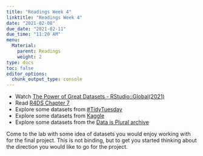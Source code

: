```yaml
---
title: "Readings Week 4"
linktitle: "Readings Week 4"
date: "2021-02-08"
due_date: "2021-02-11"
due_time: "11:20 AM"
menu:
  Material:
    parent: Readings
    weight: 2
type: docs
toc: false
editor_options: 
  chunk_output_type: console
---
```



* Watch [The Power of Great Datasets - RStudio::Global(2021)](https://rstudio.com/resources/rstudioglobal-2021/the-power-of-great-datasets/)
* Read [R4DS Chapter 7](https://r4ds.had.co.nz/exploratory-data-analysis.html) 
* Explore some datasets from [#TidyTuesday](https://github.com/rfordatascience/tidytuesday#datasets)
* Explore some datasets from [Kaggle](https://www.kaggle.com/datasets)
* Explore some datasets from the [Data is Plural archive](https://dataset-finder.netlify.app/
)

Come to the lab with some idea of datasets you would enjoy working with for the final project. This is not binding, but to get you started thinking about the direction you would like to go for the project. 
